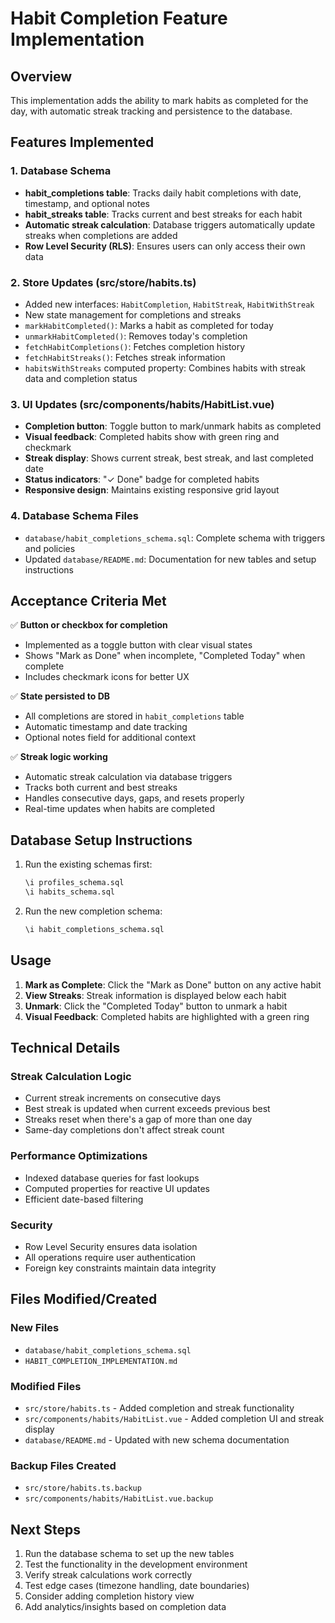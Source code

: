 # Habit Completion Feature Implementation

## Overview
This implementation adds the ability to mark habits as completed for the day, with automatic streak tracking and persistence to the database.

## Features Implemented

### 1. Database Schema
- **habit_completions table**: Tracks daily habit completions with date, timestamp, and optional notes
- **habit_streaks table**: Tracks current and best streaks for each habit
- **Automatic streak calculation**: Database triggers automatically update streaks when completions are added
- **Row Level Security (RLS)**: Ensures users can only access their own data

### 2. Store Updates (src/store/habits.ts)
- Added new interfaces: `HabitCompletion`, `HabitStreak`, `HabitWithStreak`
- New state management for completions and streaks
- `markHabitCompleted()`: Marks a habit as completed for today
- `unmarkHabitCompleted()`: Removes today's completion
- `fetchHabitCompletions()`: Fetches completion history
- `fetchHabitStreaks()`: Fetches streak information
- `habitsWithStreaks` computed property: Combines habits with streak data and completion status

### 3. UI Updates (src/components/habits/HabitList.vue)
- **Completion button**: Toggle button to mark/unmark habits as completed
- **Visual feedback**: Completed habits show with green ring and checkmark
- **Streak display**: Shows current streak, best streak, and last completed date
- **Status indicators**: "✓ Done" badge for completed habits
- **Responsive design**: Maintains existing responsive grid layout

### 4. Database Schema Files
- `database/habit_completions_schema.sql`: Complete schema with triggers and policies
- Updated `database/README.md`: Documentation for new tables and setup instructions

## Acceptance Criteria Met

✅ **Button or checkbox for completion**
- Implemented as a toggle button with clear visual states
- Shows "Mark as Done" when incomplete, "Completed Today" when complete
- Includes checkmark icons for better UX

✅ **State persisted to DB**
- All completions are stored in `habit_completions` table
- Automatic timestamp and date tracking
- Optional notes field for additional context

✅ **Streak logic working**
- Automatic streak calculation via database triggers
- Tracks both current and best streaks
- Handles consecutive days, gaps, and resets properly
- Real-time updates when habits are completed

## Database Setup Instructions

1. Run the existing schemas first:
   ```sql
   \i profiles_schema.sql
   \i habits_schema.sql
   ```

2. Run the new completion schema:
   ```sql
   \i habit_completions_schema.sql
   ```

## Usage

1. **Mark as Complete**: Click the "Mark as Done" button on any active habit
2. **View Streaks**: Streak information is displayed below each habit
3. **Unmark**: Click the "Completed Today" button to unmark a habit
4. **Visual Feedback**: Completed habits are highlighted with a green ring

## Technical Details

### Streak Calculation Logic
- Current streak increments on consecutive days
- Best streak is updated when current exceeds previous best
- Streaks reset when there's a gap of more than one day
- Same-day completions don't affect streak count

### Performance Optimizations
- Indexed database queries for fast lookups
- Computed properties for reactive UI updates
- Efficient date-based filtering

### Security
- Row Level Security ensures data isolation
- All operations require user authentication
- Foreign key constraints maintain data integrity

## Files Modified/Created

### New Files
- `database/habit_completions_schema.sql`
- `HABIT_COMPLETION_IMPLEMENTATION.md`

### Modified Files
- `src/store/habits.ts` - Added completion and streak functionality
- `src/components/habits/HabitList.vue` - Added completion UI and streak display
- `database/README.md` - Updated with new schema documentation

### Backup Files Created
- `src/store/habits.ts.backup`
- `src/components/habits/HabitList.vue.backup`

## Next Steps

1. Run the database schema to set up the new tables
2. Test the functionality in the development environment
3. Verify streak calculations work correctly
4. Test edge cases (timezone handling, date boundaries)
5. Consider adding completion history view
6. Add analytics/insights based on completion data
